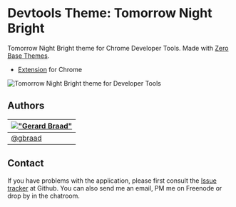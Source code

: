 Devtools Theme: Tomorrow Night Bright
=====================================

Tomorrow Night Bright theme for Chrome Developer Tools.
Made with [Zero Base Themes](https://github.com/mauricecruz/zero-base-themes).


* [Extension](https://chrome.google.com/webstore/detail/idpgmdicmomnckcoblacfggohfogaplj?utm_source=chrome-ntp-icon "Chrome extension") for Chrome


![Tomorrow Night Bright theme for Developer Tools](https://github.com/gbraad/chrome-devtools-tomorrow-night-bright-theme/blob/master/assets/promotile.png)


Authors
-------

| [!["Gerard Braad"](http://gravatar.com/avatar/e466994eea3c2a1672564e45aca844d0.png?s=60)](http://gbraad.nl "Gerard Braad <me@gbraad.nl>") |
|---|
| [@gbraad](https://twitter.com/gbraad)  |


Contact
-------
If you have problems with the application, please first consult the
[Issue tracker](https://github.com/gbraad/chrome-devtools-tomorrow-night-bright-theme/issues "Issue tracker")
at Github. You can also send me an email, PM me on Freenode or drop by in the chatroom.
